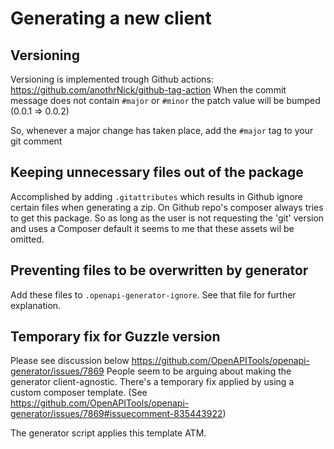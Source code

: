 # Generating a new client

## Versioning

Versioning is implemented trough Github actions: https://github.com/anothrNick/github-tag-action
When the commit message does not contain `#major` or `#minor` the patch value will be bumped (0.0.1 => 0.0.2)

So, whenever a major change has taken place, add the `#major` tag to your git comment

## Keeping unnecessary files out of the package

Accomplished by adding `.gitattributes` which results in Github ignore certain files when generating a zip. On Github repo's composer always tries to get this package. So as long as the user is not requesting the 'git' version and uses a Composer default it seems to me that these assets wil be omitted.

## Preventing files to be overwritten by generator

Add these files to `.openapi-generator-ignore`. See that file for further explanation.

## Temporary fix for Guzzle version

Please see discussion below
https://github.com/OpenAPITools/openapi-generator/issues/7869
People seem to be arguing about making the generator client-agnostic.
There's a temporary fix applied by using a custom composer template. (See https://github.com/OpenAPITools/openapi-generator/issues/7869#issuecomment-835443922)

The generator script applies this template ATM.
